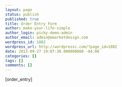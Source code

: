 ```yaml
---
layout: page
status: publish
published: true
title: Order Entry Form
author: make-your-life-simple
author_login: picky-demo-admin
author_email: admin@emarketdesign.com
wordpress_id: 1882
wordpress_url: http://wordpressc.com/?page_id=1882
date: 2013-09-27 19:07:30.000000000 -04:00
categories: []
tags: []
comments: []
---
```

[order_entry]

